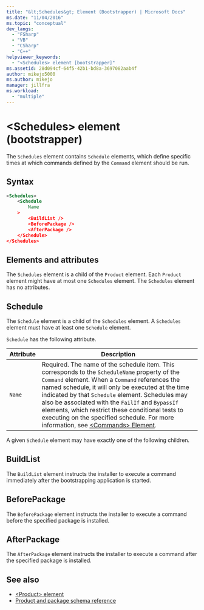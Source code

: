 ```yaml
---
title: "&lt;Schedules&gt; Element (Bootstrapper) | Microsoft Docs"
ms.date: "11/04/2016"
ms.topic: "conceptual"
dev_langs:
  - "FSharp"
  - "VB"
  - "CSharp"
  - "C++"
helpviewer_keywords:
  - "<Schedules> element [bootstrapper]"
ms.assetid: 28d094cf-64f5-42b1-bd8a-3697082aab4f
author: mikejo5000
ms.author: mikejo
manager: jillfra
ms.workload:
  - "multiple"
---
```

# &lt;Schedules&gt; element (bootstrapper)
The `Schedules` element contains `Schedule` elements, which define specific times at which commands defined by the `Command` element should be run.

## Syntax

```xml
<Schedules>
    <Schedule
        Name
    >
        <BuildList />
        <BeforePackage />
        <AfterPackage />
    </Schedule>
</Schedules>
```

## Elements and attributes
 The `Schedules` element is a child of the `Product` element. Each `Product` element might have at most one `Schedules` element. The `Schedules` element has no attributes.

## Schedule
 The `Schedule` element is a child of the `Schedules` element. A `Schedules` element must have at least one `Schedule` element.

 `Schedule` has the following attribute.

|Attribute|Description|
|---------------|-----------------|
|`Name`|Required. The name of the schedule item. This corresponds to the `ScheduleName` property of the `Command` element. When a `Command` references the named schedule, it will only be executed at the time indicated by that `Schedule` element. Schedules may also be associated with the `FailIf` and `BypassIf` elements, which restrict these conditional tests to executing on the specified schedule. For more information, see [\<Commands> Element](../deployment/commands-element-bootstrapper.md).|

 A given `Schedule` element may have exactly one of the following children.

## BuildList
 The `BuildList` element instructs the installer to execute a command immediately after the bootstrapping application is started.

## BeforePackage
 The `BeforePackage` element instructs the installer to execute a command before the specified package is installed.

## AfterPackage
 The `AfterPackage` element instructs the installer to execute a command after the specified package is installed.

## See also
- [\<Product> element](../deployment/product-element-bootstrapper.md)
- [Product and package schema reference](../deployment/product-and-package-schema-reference.md)